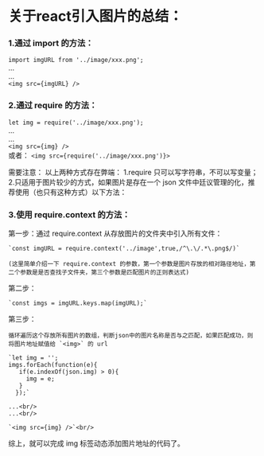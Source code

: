 # 关于react引入图片的总结：
### 1.通过 import 的方法：
  `import imgURL from '../image/xxx.png';`<br/>
  ...<br/>
  ...<br/>
  `<img src={imgURL} />`<br/>
### 2.通过 require 的方法：
  `let img = require('../image/xxx.png');`<br/>
  ...<br/>
  ...<br/>
  `<img src={img} />`<br/>
  或者：
  `<img src={require('../image/xxx.png')}>`<br/>

  需要注意：
  以上两种方式存在弊端：
  1.require 只可以写字符串，不可以写变量；
  2.只适用于图片较少的方式，如果图片是存在一个 json 文件中廷议管理的化，推荐使用（也只有这种方式）以下方法：
### 3.使用 require.context 的方法： <br/>
  第一步：通过 require.context 从存放图片的文件夹中引入所有文件：

    `const imgURL = require.context('../image',true,/^\.\/.*\.png$/)`

    (这里简单介绍一下 require.context 的参数，第一个参数是图片存放的相对路径地址，第二个参数是是否查找子文件夹，第三个参数是匹配图片的正则表达式)

  第二步：

    `const imgs = imgURL.keys.map(imgURL);`

  第三步：
  
    循环遍历这个存放所有图片的数组，判断json中的图片名称是否与之匹配，如果匹配成功，则将图片地址赋值给 `<img>` 的 url    

    `let img = '';
    imgs.forEach(function(e){
       if(e.indexOf(json.img) > 0){
         img = e;
       }
      });`

    ...<br/>
    ...<br/>

    `<img src={img} />`<br/>

综上，就可以完成 img 标签动态添加图片地址的代码了。
